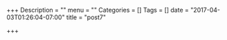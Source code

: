 +++
Description = ""
menu = ""
Categories = []
Tags = []
date = "2017-04-03T01:26:04-07:00"
title = "post7"

+++

